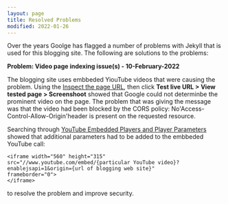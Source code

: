 ```yaml
---
layout: page
title: Resolved Problems
modified: 2022-01-26
---
```


Over the years Goolge has flagged a number of problems with Jekyll that is used for this blogging site. The following are solutions to the problems:

<b>Problem: Video page indexing issue(s) - 10-February-2022</b>

The blogging site uses embbeded YiouTube videos that were causing the problem. Using the [Inspect the page URL](https://support.google.com/webmasters/answer/9012289?hl=en), then click <b>Test live URL > View tested page > Screenshoot</b> showed that Google could not determinbe the prominent video on the page. The problem that was giving the message was that the video had been blocked by the CORS policy: No'Access-Control-Allow-Origin'header is present on the requested resource.

Searching through [YouTube Embedded Players and Player Parameters](https://developers.google.com/youtube/player_parameters) showed that additional parameters had to be added to the embbeded YouTube call:

```
<iframe width="560" height="315"
src="//www.youtube.com/embed/{particular YouTube video}?enablejsapi=1&origin={url of blogging web site}"
frameborder="0">
</iframe>  

```

to resolve the problem and improve security.
